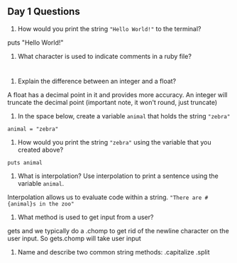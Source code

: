 ## Day 1 Questions

1. How would you print the string `"Hello World!"` to the terminal?

puts "Hello World!"

1. What character is used to indicate comments in a ruby file?

#

1. Explain the difference between an integer and a float?

A float has a decimal point in it and provides more accuracy. An integer will truncate the decimal point (important note, it won't round, just truncate)

1. In the space below, create a variable `animal` that holds the string `"zebra"`

` animal = "zebra" `

1. How would you print the string `"zebra"` using the variable that you created above?

`puts animal`

1. What is interpolation? Use interpolation to print a sentence using the variable `animal`.

Interpolation allows us to evaluate code within a string.
`"There are #{animal}s in the zoo"`

1. What method is used to get input from a user?

gets and we typically do a .chomp to get rid of the newline character on the user input. So gets.chomp will take user input

1. Name and describe two common string methods:
.capitalize
.split 
